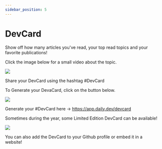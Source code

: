 ```yaml
---
sidebar_position: 5
---
```


# DevCard 

Show off how many articles you've read, your top read topics and your favorite publications!

Click the image below for a small video about the topic.

[![](https://daily-now-res.cloudinary.com/image/upload/v1635253800/docs/416-ab443bb23181aac9a2a98ebe623583d3b3e70dcf.jpg)](https://youtu.be/LT712TIwgmQ)


Share your DevCard using the hashtag #DevCard

To Generate your DevaCard, click on the button below.

![](https://daily-now-res.cloudinary.com/image/upload/v1636632360/docs/weeklygoal1.svg)


Generate your #DevCard here → https://app.daily.dev/devcard

Sometimes during the year, some Limited Edition DevCard can be available!

![](https://daily-now-res.cloudinary.com/image/upload/v1636632716/docs/devcard20.svg)

You can also add the DevCard to your Github profile or embed it in a website!
